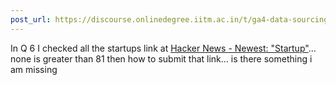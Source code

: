 ```yaml
---
post_url: https://discourse.onlinedegree.iitm.ac.in/t/ga4-data-sourcing-discussion-thread-tds-jan-2025/165959/197
---
```

In Q 6 I checked all the startups link at [Hacker News - Newest: "Startup"](https://hnrss.org/newest?q=Startup)… none is greater than 81 then how to submit that link… is there something i am missing